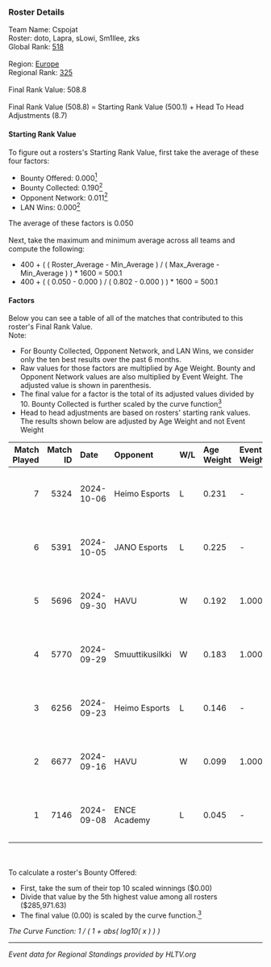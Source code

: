 ### Roster Details<br />
Team Name: Cspojat<br />
Roster: doto, Lapra, sLowi, Sm1llee, zks<br />
Global Rank: [518](../../standings_global_2025_02_28.md)<br />
<br />
Region: [Europe]( ../../standings_europe_2025_02_28.md)<br />
Regional Rank: [325]( ../../standings_europe_2025_02_28.md)<br />
<br />
Final Rank Value:  508.8<br />
<br />
Final Rank Value (508.8) = Starting Rank Value (500.1) + Head To Head Adjustments (8.7)<br />

#### Starting Rank Value<br />
To figure out a rosters's Starting Rank Value, first take the average of these four factors:<br />
- Bounty Offered: 0.000[<sup>1</sup>](#table2)
- Bounty Collected: 0.190[<sup>2</sup>](#table1)
- Opponent Network: 0.011[<sup>2</sup>](#table1)
- LAN Wins: 0.000[<sup>2</sup>](#table1)

The average of these factors is 0.050<br />
<br />
Next, take the maximum and minimum average across all teams and compute the following:<br />
- 400 + ( ( Roster_Average - Min_Average ) / ( Max_Average - Min_Average ) ) * 1600 = 500.1
- 400 + ( ( 0.050 - 0.000 ) / ( 0.802 - 0.000 ) ) * 1600 = 500.1


#### Factors<br />
Below you can see a table of all of the matches that contributed to this roster's Final Rank Value.<br />
Note:<br />

- For Bounty Collected, Opponent Network, and LAN Wins, we consider only the ten best results over the past 6 months.
- Raw values for those factors are multiplied by Age Weight. Bounty and Opponent Network values are also multiplied by Event Weight. The adjusted value is shown in parenthesis.
- The final value for a factor is the total of its adjusted values divided by 10. Bounty Collected is further scaled by the curve function[<sup>3</sup>](#curveFunction)
- Head to head adjustments are based on rosters' starting rank values. The results shown below are adjusted by Age Weight and not Event Weight
<span id="table1"></span><br />


| Match Played | Match ID | Date       | Opponent        | W/L | Age Weight | Event Weight | Bounty Collected | Opponent Network | LAN Wins  | H2H Adj. | Roster                              |
| -: | -: | :- | :- | :- | :- | :- | :- | :- | :- | -: | :- |
|            7 |     5324 | 2024-10-06 | Heimo Esports   | L   | 0.231      | -            | -                | -                | -         |    -0.66 | doto, Lapra, sLowi, Sm1llee, zks    |
|            6 |     5391 | 2024-10-05 | JANO Esports    | L   | 0.225      | -            | -                | -                | -         |    -0.29 | doto, Lapra, sLowi, Sm1llee, zks    |
|            5 |     5696 | 2024-09-30 | HAVU            | W   | 0.192      | 1.000        | 0.002 (0.000)    | 0.313 (0.060)    | 0 (0.000) |     4.85 | doto, Lapra, sLowi, Sm1llee, zks    |
|            4 |     5770 | 2024-09-29 | Smuuttikusilkki | W   | 0.183      | 1.000        | 0.000 (0.000)    | 0.101 (0.019)    | 0 (0.000) |     2.75 | doto, Lapra, m0n0xx, sLowi, Sm1llee |
|            3 |     6256 | 2024-09-23 | Heimo Esports   | L   | 0.146      | -            | -                | -                | -         |    -0.41 | doto, Lapra, m4tthi, Sm1llee, zks   |
|            2 |     6677 | 2024-09-16 | HAVU            | W   | 0.099      | 1.000        | 0.002 (0.000)    | 0.313 (0.031)    | 0 (0.000) |     2.51 | doto, Lapra, sLowi, Sm1llee, zks    |
|            1 |     7146 | 2024-09-08 | ENCE Academy    | L   | 0.045      | -            | -                | -                | -         |    -0.07 | doto, Lapra, sLowi, Sm1llee, zks    |

<br />
<span id="table2"></span><br />
To calculate a roster's Bounty Offered:<br />

- First, take the sum of their top 10 scaled winnings ($0.00)
- Divide that value by the 5th highest value among all rosters ($285,971.63)
- The final value (0.00) is scaled by the curve function.[<sup>3</sup>](#curveFunction)

<span id="curveFunction"></span>_The Curve Function: 1 / ( 1 + abs( log10( x ) ) )_<br />

---
_Event data for Regional Standings provided by HLTV.org_<br />
